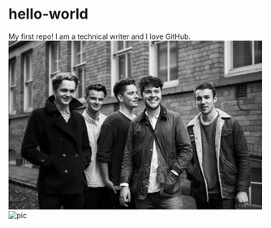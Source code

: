 # hello-world
My first repo!
I am a technical writer and I love GitHub.
![pic](https://github.com/hazzabee/hello-world/blob/master/Amber-Run.jpeg "piccc")
![pic](/hazzabee/hello-world/blob/master/Amber-Run.jpeg?raw=true "This is the pic")
